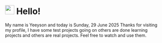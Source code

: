 <h1>
    <img src="https://emojis.slackmojis.com/emojis/images/1643510097/45343/hi.gif?1643510097" width="30"/> 
    Hello!
 </h1>
 <p>
    My name is Yeeyson and today is Sunday, 29 June 2025
    Thanks for visiting my profile, I have some test projects going on others are done learning projects and others are real projects.
    Feel free to watch and use them.
 </p>